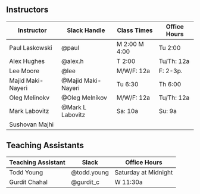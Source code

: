 ## Instructors 

| Instructor        | Slack Handle       | Class Times   | Office Hours |
|-------------------|--------------------|---------------|--------------|
| Paul Laskowski    | @paul              | M 2:00 M 4:00 | Tu 2:00      |
| Alex Hughes       | @alex.h            | T 2:00        | Tu/Th: 12a   |
| Lee Moore         | @lee               | M/W/F: 12a    | F: 2-3p.     |
| Majid Maki-Nayeri | @Majid Maki-Nayeri | Tu 6:30       | Th 6:00      |
| Oleg Melinokv     | @Oleg Melnikov     | M/W/F: 12a    | Tu/Th: 12a   |
| Mark Labovitz     | @Mark L Labovitz   | Sa: 10a       | Su: 9a       |
| Sushovan Majhi    |                    |               |              | 

## Teaching Assistants

| Teaching Assistant | Slack       | Office Hours         |
|--------------------|-------------|----------------------|
| Todd Young         | @todd.young | Saturday at Midnight |
| Gurdit Chahal      | @gurdit_c   | W 11:30a             |

